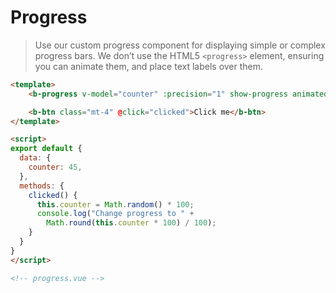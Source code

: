 # Progress

> Use our custom progress component for displaying simple or complex progress bars.
We don’t use the HTML5 `<progress>` element, ensuring you can animate them, and place text labels over them.

```html
<template>
    <b-progress v-model="counter" :precision="1" show-progress animated></b-progress>

    <b-btn class="mt-4" @click="clicked">Click me</b-btn>
</template>

<script>
export default {
  data: {
    counter: 45,
  },
  methods: {
    clicked() {
      this.counter = Math.random() * 100;
      console.log("Change progress to " +
        Math.round(this.counter * 100) / 100);
    }
  }
}
</script>

<!-- progress.vue -->
```
